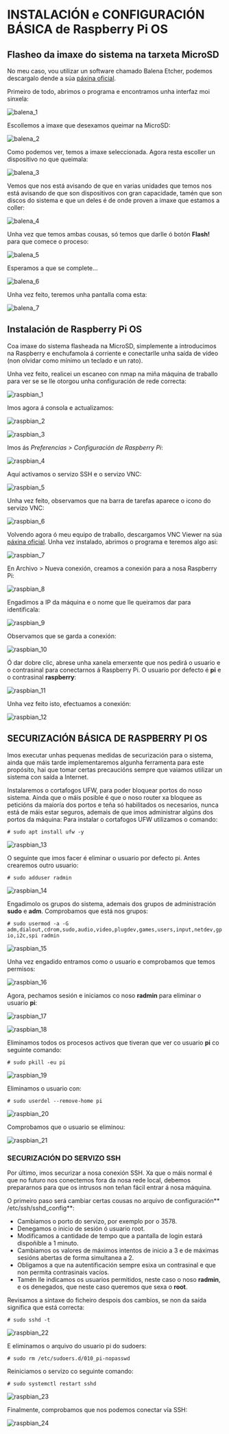 #	INSTALACIÓN e CONFIGURACIÓN BÁSICA de Raspberry Pi OS

## Flasheo da imaxe do sistema na tarxeta MicroSD

No meu caso, vou utilizar un software chamado Balena Etcher, podemos descargalo dende a súa [páxina oficial](https://www.balena.io/etcher/).

Primeiro de todo, abrimos o programa e encontramos unha interfaz moi sinxela:

![balena_1](doc/img/rapbian-images/balena-1.PNG)


Escollemos a imaxe que desexamos queimar na MicroSD:

![balena_2](doc/img/rapbian-images/balena-2.PNG)


Como podemos ver, temos a imaxe seleccionada. Agora resta escoller un dispositivo no que queimala:

![balena_3](doc/img/rapbian-images/balena-3.PNG)


Vemos que nos está avisando de que en varias unidades que temos nos está avisando de que son dispositivos con gran capacidade, tamén que son discos do sistema e que un deles é de onde proven a imaxe que estamos a coller:

![balena_4](doc/img/rapbian-images/balena-4.PNG)

Unha vez que temos ambas cousas, só temos que darlle ó botón **Flash!** para que comece o proceso:

![balena_5](doc/img/rapbian-images/balena-5.PNG)

Esperamos a que se complete...

![balena_6](doc/img/rapbian-images/balena-6.PNG)

Unha vez feito, teremos unha pantalla coma esta:

![balena_7](doc/img/rapbian-images/balena-7.PNG)


## Instalación de Raspberry Pi OS

Coa imaxe do sistema flasheada na MicroSD, simplemente a introducimos na Raspberry e enchufamola á corriente e conectarlle unha saída de vídeo (non olvidar como mínimo un teclado e un rato).

Unha vez feito, realicei un escaneo con nmap na miña máquina de traballo para ver se se lle otorgou unha configuración de rede correcta:

![raspbian_1](doc/img/rapbian-images/1.PNG)

Imos agora á consola e actualizamos:

![raspbian_2](doc/img/rapbian-images/2.PNG)

![raspbian_3](doc/img/rapbian-images/3.PNG)

Imos ás _Preferencias > Configuración de Raspberry Pi_:

![raspbian_4](doc/img/rapbian-images/4.PNG)

Aquí activamos o servizo SSH e o servizo VNC:

![raspbian_5](doc/img/rapbian-images/5.PNG)

Unha vez feito, observamos que na barra de tarefas aparece o icono do servizo VNC:

![raspbian_6](doc/img/rapbian-images/6.PNG)

Volvendo agora ó meu equipo de traballo, descargamos VNC Viewer na súa [páxina oficial](https://www.realvnc.com/es/connect/download/viewer/). Unha vez instalado, abrimos o programa e teremos algo asi:

![raspbian_7](doc/img/rapbian-images/7.PNG)

En Archivo > Nueva conexión, creamos a conexión para a nosa Raspberry Pi:

![raspbian_8](doc/img/rapbian-images/8.PNG)

Engadimos a IP da máquina e o nome que lle queiramos dar para identificala:

![raspbian_9](doc/img/rapbian-images/9.PNG)

Observamos que se garda a conexión:

![raspbian_10](doc/img/rapbian-images/10.PNG)

Ó dar dobre clic, abrese unha xanela emerxente que nos pedirá o usuario e o contrasinal para conectarnos á Raspberry Pi. O usuario por defecto é **pi** e o contrasinal **raspberry**:

![raspbian_11](doc/img/rapbian-images/11.PNG)

Unha vez feito isto, efectuamos a conexión:

![raspbian_12](doc/img/rapbian-images/12.PNG)

## SECURIZACIÓN BÁSICA DE RASPBERRY PI OS

Imos executar unhas pequenas medidas de securización para o sistema, ainda que máis tarde implementaremos algunha ferramenta para este propósito, hai que tomar certas precaucións sempre que vaiamos utilizar un sistema con saída a Internet.

Instalaremos o cortafogos UFW, para poder bloquear portos do noso sistema. Ainda que o máis posible é que o noso router xa bloquee as peticións da maioría dos portos e teña só habilitados os necesarios, nunca está de máis estar seguros, ademais de que imos administrar algúns dos portos da máquina:
Para instalar o cortafogos UFW utilizamos o comando:

`# sudo apt install ufw -y`

![raspbian_13](doc/img/rapbian-images/13.PNG)

O seguinte que imos facer é eliminar o usuario por defecto pi. Antes crearemos outro usuario:

`# sudo adduser radmin`

![raspbian_14](doc/img/rapbian-images/14.PNG)

Engadimolo os grupos do sistema, ademais dos grupos de administración **sudo** e **adm**. Comprobamos que está nos grupos:

`# sudo usermod -a -G adm,dialout,cdrom,sudo,audio,video,plugdev,games,users,input,netdev,gpio,i2c,spi radmin`

![raspbian_15](doc/img/rapbian-images/15.PNG)

Unha vez engadido entramos como o usuario e comprobamos que temos permisos:

![raspbian_16](doc/img/rapbian-images/16.PNG)

Agora, pechamos sesión e iniciamos co noso **radmin** para eliminar o usuario **pi**:

![raspbian_17](doc/img/rapbian-images/17.PNG)

![raspbian_18](doc/img/rapbian-images/18.PNG)

Eliminamos todos os procesos activos que tiveran que ver co usuario **pi** co seguinte comando:

`# sudo pkill -eu pi`

![raspbian_19](doc/img/rapbian-images/19.PNG)

Eliminamos o usuario con:

`# sudo userdel --remove-home pi`

![raspbian_20](doc/img/rapbian-images/20.PNG)

Comprobamos que o usuario se eliminou:

![raspbian_21](doc/img/rapbian-images/21.PNG)

### SECURIZACIÓN DO SERVIZO SSH

Por último, imos securizar a nosa conexión SSH. Xa que o máis normal é que no futuro nos conectemos fora da nosa rede local, debemos prepararnos para que os intrusos non teñan fácil entrar á nosa máquina.

O primeiro paso será cambiar certas cousas no arquivo de configuración** /etc/ssh/sshd_config**:
- Cambiamos o porto do servizo, por exemplo por o 3578.
- Denegamos o inicio de sesión ó usuario root.
- Modificamos a cantidade de tempo que a pantalla de login estará dispoñible a 1 minuto.
- Cambiamos os valores de máximos intentos de inicio a 3 e de máximas sesións abertas de forma simultanea a 2.
- Obligamos a que na autentificación sempre esixa un contrasinal e que non permita contrasinais vacíos.
- Tamén lle indicamos os usuarios permitidos, neste caso o noso **radmin**, e os denegados, que neste caso queremos que sexa o **root**. 



Revisamos a sintaxe do ficheiro despois dos cambios, se non da saída significa que está correcta:

`# sudo sshd -t`

![raspbian_22](doc/img/rapbian-images/22.PNG)

E eliminamos o arquivo do usuario pi do sudoers:

`# sudo rm /etc/sudoers.d/010_pi-nopasswd`

Reiniciamos o servizo co seguinte comando:

`# sudo systemctl restart sshd`

![raspbian_23](doc/img/rapbian-images/23.PNG)

Finalmente, comprobamos que nos podemos conectar vía SSH:

![raspbian_24](doc/img/rapbian-images/24.PNG)

